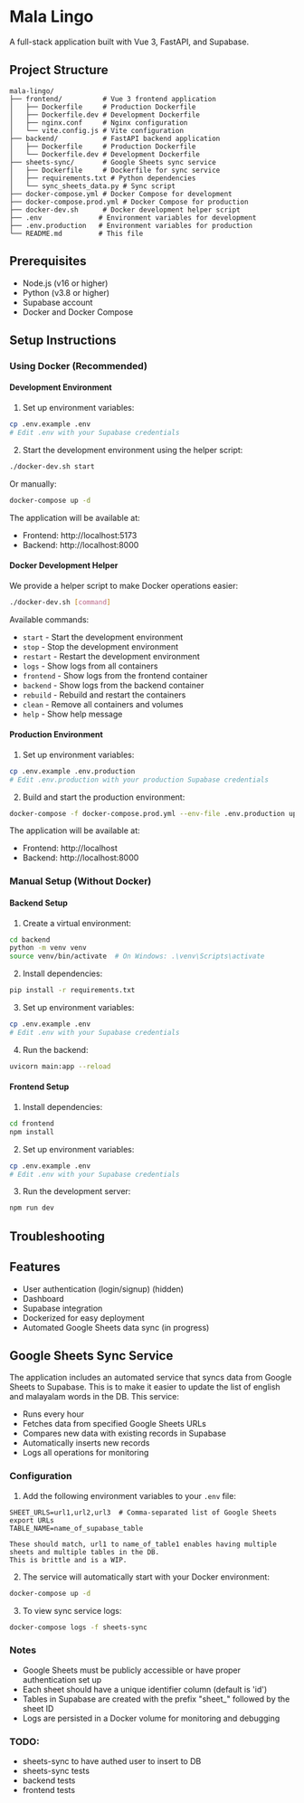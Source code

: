 # Mala Lingo

A full-stack application built with Vue 3, FastAPI, and Supabase.

## Project Structure

```
mala-lingo/
├── frontend/          # Vue 3 frontend application
│   ├── Dockerfile     # Production Dockerfile
│   ├── Dockerfile.dev # Development Dockerfile
│   ├── nginx.conf     # Nginx configuration
│   └── vite.config.js # Vite configuration
├── backend/           # FastAPI backend application
│   ├── Dockerfile     # Production Dockerfile
│   └── Dockerfile.dev # Development Dockerfile
├── sheets-sync/       # Google Sheets sync service
│   ├── Dockerfile     # Dockerfile for sync service
│   ├── requirements.txt # Python dependencies
│   └── sync_sheets_data.py # Sync script
├── docker-compose.yml # Docker Compose for development
├── docker-compose.prod.yml # Docker Compose for production
├── docker-dev.sh      # Docker development helper script
├── .env              # Environment variables for development
├── .env.production   # Environment variables for production
└── README.md         # This file
```

## Prerequisites

- Node.js (v16 or higher)
- Python (v3.8 or higher)
- Supabase account
- Docker and Docker Compose

## Setup Instructions

### Using Docker (Recommended)

#### Development Environment

1. Set up environment variables:
```bash
cp .env.example .env
# Edit .env with your Supabase credentials
```

2. Start the development environment using the helper script:
```bash
./docker-dev.sh start
```

Or manually:
```bash
docker-compose up -d
```

The application will be available at:
- Frontend: http://localhost:5173
- Backend: http://localhost:8000

#### Docker Development Helper

We provide a helper script to make Docker operations easier:

```bash
./docker-dev.sh [command]
```

Available commands:
- `start` - Start the development environment
- `stop` - Stop the development environment
- `restart` - Restart the development environment
- `logs` - Show logs from all containers
- `frontend` - Show logs from the frontend container
- `backend` - Show logs from the backend container
- `rebuild` - Rebuild and restart the containers
- `clean` - Remove all containers and volumes
- `help` - Show help message

#### Production Environment

1. Set up environment variables:
```bash
cp .env.example .env.production
# Edit .env.production with your production Supabase credentials
```

2. Build and start the production environment:
```bash
docker-compose -f docker-compose.prod.yml --env-file .env.production up -d
```

The application will be available at:
- Frontend: http://localhost
- Backend: http://localhost:8000

### Manual Setup (Without Docker)

#### Backend Setup

1. Create a virtual environment:
```bash
cd backend
python -m venv venv
source venv/bin/activate  # On Windows: .\venv\Scripts\activate
```

2. Install dependencies:
```bash
pip install -r requirements.txt
```

3. Set up environment variables:
```bash
cp .env.example .env
# Edit .env with your Supabase credentials
```

4. Run the backend:
```bash
uvicorn main:app --reload
```

#### Frontend Setup

1. Install dependencies:
```bash
cd frontend
npm install
```

2. Set up environment variables:
```bash
cp .env.example .env
# Edit .env with your Supabase credentials
```

3. Run the development server:
```bash
npm run dev
```

## Troubleshooting

## Features

- User authentication (login/signup) (hidden)
- Dashboard
- Supabase integration
- Dockerized for easy deployment
- Automated Google Sheets data sync (in progress)

## Google Sheets Sync Service

The application includes an automated service that syncs data from Google Sheets to Supabase. This is to make it easier to update the list of english and malayalam words in the DB.
This service:

- Runs every hour
- Fetches data from specified Google Sheets URLs
- Compares new data with existing records in Supabase
- Automatically inserts new records
- Logs all operations for monitoring

### Configuration

1. Add the following environment variables to your `.env` file:
```
SHEET_URLS=url1,url2,url3  # Comma-separated list of Google Sheets export URLs
TABLE_NAME=name_of_supabase_table

These should match, url1 to name_of_table1 enables having multiple sheets and multiple tables in the DB.
This is brittle and is a WIP.
```

2. The service will automatically start with your Docker environment:
```bash
docker-compose up -d
```

3. To view sync service logs:
```bash
docker-compose logs -f sheets-sync
```

### Notes

- Google Sheets must be publicly accessible or have proper authentication set up
- Each sheet should have a unique identifier column (default is 'id')
- Tables in Supabase are created with the prefix "sheet_" followed by the sheet ID
- Logs are persisted in a Docker volume for monitoring and debugging 


### TODO:
- sheets-sync to have authed user to insert to DB
- sheets-sync tests
- backend tests
- frontend tests